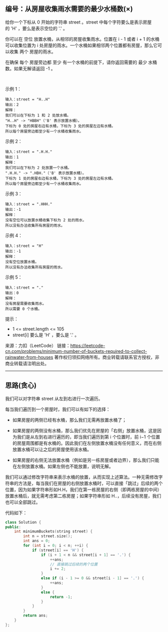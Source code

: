 ## 编号：从房屋收集雨水需要的最少水桶数(×)

给你一个下标从 0 开始的字符串 street 。street 中每个字符要么是表示房屋的 'H' ，要么是表示空位的 '.' 。

你可以在 空位 放置水桶，从相邻的房屋收集雨水。位置在 i - 1 或者 i + 1 的水桶可以收集位置为 i 处房屋的雨水。一个水桶如果相邻两个位置都有房屋，那么它可以收集 两个 房屋的雨水。

在确保 每个 房屋旁边都 至少 有一个水桶的前提下，请你返回需要的 最少 水桶数。如果无解请返回 -1 。

 

示例 1：
```
输入：street = "H..H"
输出：2
解释：
我们可以在下标为 1 和 2 处放水桶。
"H..H" -> "HBBH"（'B' 表示放置水桶）。
下标为 0 处的房屋右边有水桶，下标为 3 处的房屋左边有水桶。
所以每个房屋旁边都至少有一个水桶收集雨水。
```
示例 2：
```
输入：street = ".H.H."
输出：1
解释：
我们可以在下标为 2 处放置一个水桶。
".H.H." -> ".HBH."（'B' 表示放置水桶）。
下标为 1 处的房屋右边有水桶，下标为 3 处的房屋左边有水桶。
所以每个房屋旁边都至少有一个水桶收集雨水。
```
示例 3：
```
输入：street = ".HHH."
输出：-1
解释：
没有空位可以放置水桶收集下标为 2 处的雨水。
所以没有办法收集所有房屋的雨水。
```
示例 4：
```
输入：street = "H"
输出：-1
解释：
没有空位放置水桶。
所以没有办法收集所有房屋的雨水。
```
示例 5：
```
输入：street = "."
输出：0
解释：
没有房屋需要收集雨水。
所以需要 0 个水桶。
```
提示：

* 1 <= street.length <= 105
* street[i] 要么是 'H' ，要么是 '.' 。

来源：力扣（LeetCode）
链接：https://leetcode-cn.com/problems/minimum-number-of-buckets-required-to-collect-rainwater-from-houses
著作权归领扣网络所有。商业转载请联系官方授权，非商业转载请注明出处。

---
## 思路(贪心)

我们可以对字符串 street 从左到右进行一次遍历。

每当我们遍历到一个房屋时，我们可以有如下的选择：

* 如果房屋的两侧已经有水桶，那么我们无需再放置水桶了；

* 如果房屋的两侧没有水桶，那么我们优先在房屋的「右侧」放置水桶，这是因为我们是从左到右进行遍历的，即当我们遍历到第 i 个位置时，前 i−1 个位置的房屋周围都是有水桶的。因此我们在左侧放置水桶没有任何意义，而在右侧放置水桶可以让之后的房屋使用该水桶。

* 如果房屋的右侧无法放置水桶（例如是另一栋房屋或者边界），那么我们只能在左侧放置水桶。如果左侧也不能放置，说明无解。

我们可以通过修改字符串来表示水桶的放置，从而实现上述算法。一种无需修改字符串的方法是，每当我们在房屋的右侧放置水桶时，可以直接「跳过」后续的两个位置，因为如果字符串形如H.H，我们在第一栋房屋的右侧（即两栋房屋的中间）放置水桶后，就无需考虑第二栋房屋；如果字符串形如 H..，后续没有房屋，我们也可以全部跳过。

代码如下：
```c++
class Solution {
public:
    int minimumBuckets(string street) {
        int n = street.size();
        int ans = 0;
        for (int i = 0; i < n; ++i) {
            if (street[i] == 'H') {
                if (i + 1 < n && street[i + 1] == '.') {
                    ++ans;
                    // 直接跳过后续的两个位置
                    i += 2;
                }
                else if (i - 1 >= 0 && street[i - 1] == '.') {
                    ++ans;
                }
                else {
                    return -1;
                }
            }
        }
        return ans;
    }
};

```
